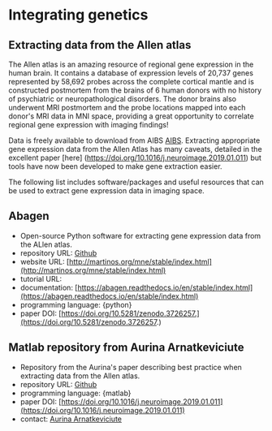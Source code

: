 # Integrating genetics

## Extracting data from the Allen atlas

The Allen atlas is an amazing resource of regional gene expression in the human brain. It contains a database of expression levels of 20,737 genes represented by 58,692 probes across the complete cortical mantle and is constructed postmortem from the brains of 6 human donors with no history of psychiatric or neuropathological disorders. The donor brains also underwent MRI postmortem and the probe locations mapped into each donor's MRI data in MNI space, providing a great opportunity to correlate regional gene expression with imaging findings!

Data is freely available to download from AIBS [AIBS](http://human.brain-map.org/static/download). 
Extracting appropriate gene expression data from the Allen Atlas has many caveats, detailed in the excellent paper [here] (https://doi.org/10.1016/j.neuroimage.2019.01.011) but tools have now been developed to make gene extraction easier. 

The following list includes software/packages and useful resources that can be used to extract gene expression data in imaging space. 

## Abagen

-   Open-source Python software for extracting gene expression data from the ALlen atlas.
-   repository URL: [Github](https://github.com/rmarkello/abagen/)
-   website URL: [http://martinos.org/mne/stable/index.html](http://martinos.org/mne/stable/index.html)
-   tutorial URL: 
-   documentation: [https://abagen.readthedocs.io/en/stable/index.html](https://abagen.readthedocs.io/en/stable/index.html)
-   programming language: {python}
-   paper DOI: [https://doi.org/10.5281/zenodo.3726257.](https://doi.org/10.5281/zenodo.3726257.)

## Matlab repository from Aurina Arnatkeviciute

-   Repository from the Aurina's paper describing best practice when extracting data from the Allen atlas.
-   repository URL: [Github](https://github.com/BMHLab/AHBAprocessing)
-   programming language: {matlab}
-   paper DOI: [https://doi.org/10.1016/j.neuroimage.2019.01.011](https://doi.org/10.1016/j.neuroimage.2019.01.011)
-   contact: [Aurina Arnatkeviciute](aurina.arnatkeviciute@monash.edu)